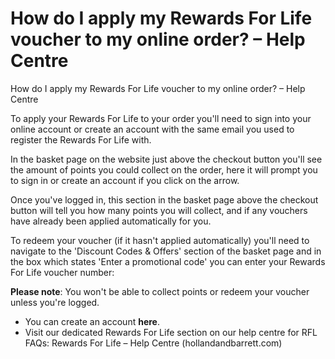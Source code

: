 # How do I apply my Rewards For Life voucher to my online order? – Help Centre

How do I apply my Rewards For Life voucher to my online order? – Help Centre

To apply your Rewards For Life to your order you'll need to sign into your online account or create an account with the same email you used to register the Rewards For Life with.

In the basket page on the website just above the checkout button you'll see the amount of points you could collect on the order, here it will prompt you to sign in or create an account if you click on the arrow.

Once you've logged in, this section in the basket page above the checkout button will tell you how many points you will collect, and if any vouchers have already been applied automatically for you.

To redeem your voucher (if it hasn't applied automatically) you'll need to navigate to the 'Discount Codes & Offers' section of the basket page and in the box which states 'Enter a promotional code' you can enter your Rewards For Life voucher number:

**Please note**: You won't be able to collect points or redeem your voucher unless you're logged.

* You can create an account **here**.
* Visit our dedicated Rewards For Life section on our help centre for RFL FAQs: Rewards For Life – Help Centre (hollandandbarrett.com)
